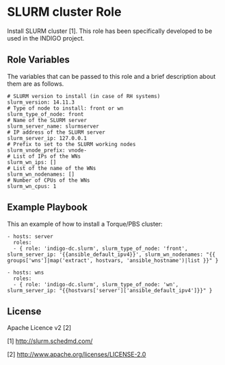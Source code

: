 SLURM cluster Role 
=======================

Install SLURM cluster [1]. This role has been specifically developed to be used in the INDIGO project.

Role Variables
--------------

The variables that can be passed to this role and a brief description about them are as follows.

	# SLURM version to install (in case of RH systems)
	slurm_version: 14.11.3
	# Type of node to install: front or wn
	slurm_type_of_node: front
	# Name of the SLURM server
	slurm_server_name: slurmserver
	# IP address of the SLURM server
	slurm_server_ip: 127.0.0.1
	# Prefix to set to the SLURM working nodes
	slurm_vnode_prefix: vnode-
	# List of IPs of the WNs
	slurm_wn_ips: []
	# List of the name of the WNs
	slurm_wn_nodenames: []
	# Number of CPUs of the WNs
	slurm_wn_cpus: 1

Example Playbook
----------------

This an example of how to install a Torque/PBS cluster:

    - hosts: server
      roles:
      - { role: 'indigo-dc.slurm', slurm_type_of_node: 'front', slurm_server_ip: '{{ansible_default_ipv4}}', slurm_wn_nodenames: "{{ groups['wns']|map('extract', hostvars, 'ansible_hostname')|list }}" }

    - hosts: wns
      roles:
      - { role: 'indigo-dc.slurm', slurm_type_of_node: 'wn', slurm_server_ip: "{{hostvars['server']['ansible_default_ipv4']}}" }

License
-------

Apache Licence v2 [2]

[1] http://slurm.schedmd.com/

[2] http://www.apache.org/licenses/LICENSE-2.0
